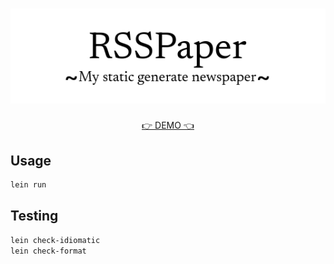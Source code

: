 <h1 align="center">
  <img alt="RSSpaper logo" src="logo.png">
</h1>
<p align="center">
  <a href="https://rsspaper.andros.dev/">👉 DEMO 👈</a>
</p>

## Usage

```sh
lein run
```

## Testing

``` sh
lein check-idiomatic
lein check-format
```
